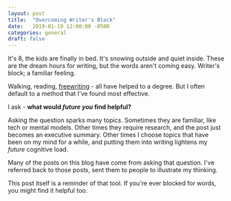 ```yaml
---
layout: post
title:  "Overcoming Writer's Block"
date:   2019-01-19 12:00:00 -0500
categories: general
draft: false
---
```


It's 8, the kids are finally in bed. It's snowing outside and quiet inside. These are the dream hours for writing, but the words aren't coming easy. Writer's block; a familiar feeling.

Walking, reading, [freewriting](https://www.wikihow.com/Freewrite) - all have helped to a degree. But I often default to a method that I've found most effective.

I ask - **what would _future you_ find helpful?**

Asking the question sparks many topics. Sometimes they are familiar, like tech or mental models. Other times they require research, and the post just becomes an executive summary. Other times I choose topics that have been on my mind for a while, and putting them into writing lightens my _future_ cognitive load.

Many of the posts on this blog have come from asking that question. I've referred back to those posts, sent them to people to illustrate my thinking.

This post itself is a reminder of that tool. If you're ever blocked for words, you might find it helpful too.